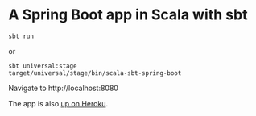 # A Spring Boot app in Scala with sbt

```
sbt run
```

or

```
sbt universal:stage
target/universal/stage/bin/scala-sbt-spring-boot
```

Navigate to http://localhost:8080

The app is also [up on Heroku](https://pacific-oasis-36415.herokuapp.com/).
